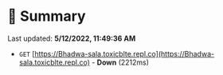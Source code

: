 # 📖 Summary
Last updated: **5/12/2022, 11:49:36 AM**

- `GET` [https://Bhadwa-sala.toxicblte.repl.co](https://Bhadwa-sala.toxicblte.repl.co) - **Down** (2212ms)
